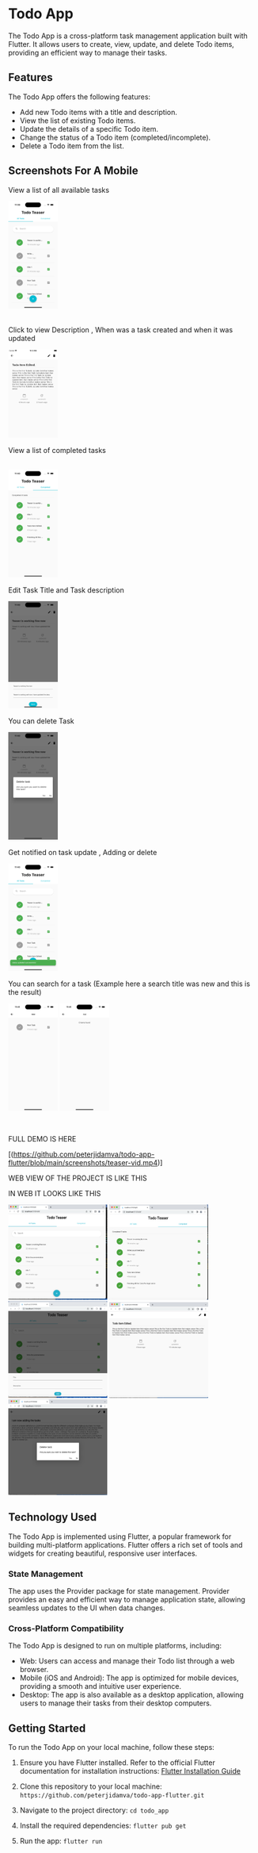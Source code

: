 # Todo App

The Todo App is a cross-platform task management application built with Flutter. It allows users to create, view, update, and delete Todo items, providing an efficient way to manage their tasks.

## Features

The Todo App offers the following features:

- Add new Todo items with a title and description.
- View the list of existing Todo items.
- Update the details of a specific Todo item.
- Change the status of a Todo item (completed/incomplete).
- Delete a Todo item from the list.


## Screenshots For A Mobile



View a list of all available tasks

<img src="screenshots/all.png" alt="Alt Text" width="100"> 

<br>

<br>

Click to view Description , When was a task created and when it was updated 


<img src="screenshots/viewtodo-longdesc.png" alt="Alt Text" width="100">


<br>



View a list of completed tasks

<br>
<img src="screenshots/completed.png" alt="Alt Text" width="100">


<br>

Edit Task Title and Task description 


<img src="screenshots/edit.png" alt="Alt Text" width="100">


<br>


You can delete Task


<img src="screenshots/delete-confirm.png" alt="Alt Text" width="100">

<br>

Get notified on task update , Adding or delete

<img src="screenshots/snackbar.png" alt="Alt Text" width="100">


<br>

You can search for a task 
(Example here a search title was new and this is the result)


<img src="screenshots/search1.png" alt="Alt Text" width="100">     <img src="screenshots/no-item-sea.png" alt="Alt Text" width="100">

<br>

FULL DEMO IS HERE 

[(https://github.com/peterjidamva/todo-app-flutter/blob/main/screenshots/teaser-vid.mp4)]


WEB VIEW OF THE PROJECT IS LIKE THIS 


IN WEB  IT LOOKS LIKE THIS 

<img src="screenshots/web.png" alt="Alt Text" width="200"> <img src="screenshots/web2.png" alt="Alt Text" width="200"> <img src="screenshots/web4.png" alt="Alt Text" width="200"> <img src="screenshots/web5.png" alt="Alt Text" width="200"> <img src="screenshots/web6.png" alt="Alt Text" width="200">




## Technology Used

The Todo App is implemented using Flutter, a popular framework for building multi-platform applications. Flutter offers a rich set of tools and widgets for creating beautiful, responsive user interfaces.

### State Management

The app uses the Provider package for state management. Provider provides an easy and efficient way to manage application state, allowing seamless updates to the UI when data changes. 

### Cross-Platform Compatibility

The Todo App is designed to run on multiple platforms, including:

- Web: Users can access and manage their Todo list through a web browser.
- Mobile (iOS and Android): The app is optimized for mobile devices, providing a smooth and intuitive user experience.
- Desktop: The app is also available as a desktop application, allowing users to manage their tasks from their desktop computers.

## Getting Started

To run the Todo App on your local machine, follow these steps:

1. Ensure you have Flutter installed. Refer to the official Flutter documentation for installation instructions: [Flutter Installation Guide](https://flutter.dev/docs/get-started/install)

2. Clone this repository to your local machine: ```https://github.com/peterjidamva/todo-app-flutter.git```

3. Navigate to the project directory: ```cd todo_app```


4. Install the required dependencies: ```flutter pub get```


5. Run the app: ```flutter run```


